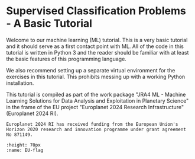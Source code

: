 Supervised Classification Problems - A Basic Tutorial
=============================================

Welcome to our machine learning (ML) tutorial. This is a very basic tutorial and it should serve as a first contact point with ML. All of the code in this tutorial is written in Python 3 and the reader should be familiar with at least the basic features of this programming language.

We also recommend setting up a separate virtual environment for the exercises in this tutorial. This prohibits messing up with a working Python installation.

This tutorial is compiled as part of the work package "JRA4 ML - Machine Learning Solutions for Data Analysis and Exploitation in Planetary Science" in the frame of the EU project "Europlanet 2024 Research Infrastructure" (Europlanet 2024 RI).

```{attention}
Europlanet 2024 RI has received funding from the European Union's Horizon 2020 research and innovation programme under grant agreement No 871149.
```
```{figure} ./images/EU_flag.jpg
:height: 70px
:name: EU-flag
```
